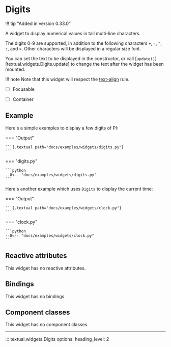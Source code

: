 # Digits

!!! tip "Added in version 0.33.0"

A widget to display numerical values in tall multi-line characters.

The digits 0-9 are supported, in addition to the following characters `+`, `-`, `^`, `:`, and `×`.
Other characters will be displayed in a regular size font.

You can set the text to be displayed in the constructor, or call [`update()`][textual.widgets.Digits.update] to change the text after the widget has been mounted.

!!! note Note that this widget will respect the [text-align](../styles/text_align.md) rule.

- [ ] Focusable
- [ ] Container


## Example

Here's a simple examples to display a few digits of PI:

=== "Output"

    ```{.textual path="docs/examples/widgets/digits.py"}
    ```

=== "digits.py"

    ```python
    --8<-- "docs/examples/widgets/digits.py"
    ```

Here's another example which uses `Digits` to display the current time:


=== "Output"

    ```{.textual path="docs/examples/widgets/clock.py"}
    ```

=== "clock.py"

    ```python
    --8<-- "docs/examples/widgets/clock.py"
    ```

## Reactive attributes

This widget has no reactive attributes.

## Bindings

This widget has no bindings.

## Component classes

This widget has no component classes.



---


::: textual.widgets.Digits
    options:
      heading_level: 2
